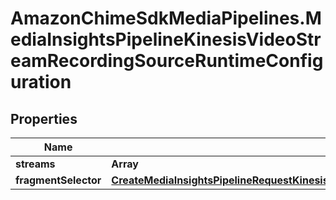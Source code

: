 # AmazonChimeSdkMediaPipelines.MediaInsightsPipelineKinesisVideoStreamRecordingSourceRuntimeConfiguration

## Properties

Name | Type | Description | Notes
------------ | ------------- | ------------- | -------------
**streams** | **Array** |  | 
**fragmentSelector** | [**CreateMediaInsightsPipelineRequestKinesisVideoStreamRecordingSourceRuntimeConfigurationFragmentSelector**](CreateMediaInsightsPipelineRequestKinesisVideoStreamRecordingSourceRuntimeConfigurationFragmentSelector.md) |  | 


